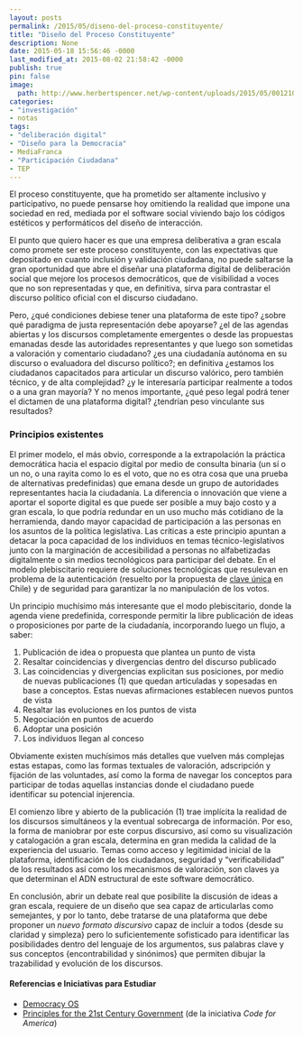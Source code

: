 ```yaml
---
layout: posts
permalink: /2015/05/diseno-del-proceso-constituyente/
title: "Diseño del Proceso Constituyente"
description: None
date: 2015-05-18 15:56:46 -0000
last_modified_at: 2015-08-02 21:58:42 -0000
publish: true
pin: false
image:
  path: http://www.herbertspencer.net/wp-content/uploads/2015/05/001210.png
categories:
- "investigación"
- notas
tags:
- "deliberación digital"
- "Diseño para la Democracia"
- MediaFranca
- "Participación Ciudadana"
- TEP
---
```

El proceso constituyente, que ha prometido ser altamente inclusivo y participativo, no puede pensarse hoy omitiendo la realidad que impone una sociedad en red, mediada por el software social viviendo bajo los códigos estéticos y performáticos del diseño de interacción.

El punto que quiero hacer es que una empresa deliberativa a gran escala como promete ser este proceso constituyente, con las expectativas que depositado en cuanto inclusión y validación ciudadana, no puede saltarse la gran oportunidad que abre el diseñar una plataforma digital de deliberación social que mejore los procesos democráticos, que de visibilidad a voces que no son representadas y que, en definitiva, sirva para contrastar el discurso político oficial con el discurso ciudadano.

Pero, ¿qué condiciones debiese tener una plataforma de este tipo? ¿sobre qué paradigma de justa representación debe apoyarse? ¿el de las agendas abiertas y los discursos completamente emergentes o desde las propuestas emanadas desde las autoridades representantes y que luego son sometidas a valoración y comentario ciudadano? ¿es una ciudadanía autónoma en su discurso o evaluadora del discurso político?; en definitiva ¿estamos los ciudadanos capacitados para articular un discurso valórico, pero también técnico, y de alta complejidad? ¿y le interesaría participar realmente a todos o a una gran mayoría? Y no menos importante, ¿qué peso legal podrá tener el dictamen de una plataforma digital? ¿tendrían peso vinculante sus resultados?

### Principios existentes

El primer modelo, el más obvio, corresponde a la extrapolación la práctica democrática hacia el espacio digital por medio de consulta binaria (un sí o un no, o una rayita como lo es el voto, que no es otra cosa que una prueba de alternativas predefinidas) que emana desde un grupo de autoridades representantes hacia la ciudadanía. La diferencia o innovación que viene a aportar el soporte digital es que puede ser posible a muy bajo costo y a gran escala, lo que podría redundar en un uso mucho más cotidiano de la herramienda, dando mayor capacidad de participación a las personas en los asuntos de la política legislativa. Las críticas a este principio apuntan a detacar la poca capacidad de los individuos en temas técnico-legislativos junto con la marginación de accesibilidad a personas no alfabetizadas digitalmente o sin medios tecnológicos para participar del debate. En el modelo plebiscitario requiere de soluciones tecnológicas que resulevan en problema de la autenticación (resuelto por la propuesta de [clave única](https://www.claveunica.cl/) en Chile) y de seguridad para garantizar la no manipulación de los votos.

Un principio muchísimo más interesante que el modo plebiscitario, donde la agenda viene predefinida, corresponde permitir la libre publicación de ideas o proposiciones por parte de la ciudadanía, incorporando luego un flujo, a saber:

  1. Publicación de idea o propuesta que plantea un punto de vista
  2. Resaltar coincidencias y divergencias dentro del discurso publicado
  3. Las coincidencias y divergencias explicitan sus posiciones, por medio de nuevas publicaciones (1) que quedan articuladas y sopesadas en base a conceptos. Estas nuevas afirmaciones establecen nuevos puntos de vista
  4. Resaltar las evoluciones en los puntos de vista
  5. Negociación en puntos de acuerdo
  6. Adoptar una posición
  7. Los individuos llegan al conceso

Obviamente existen muchísimos más detalles que vuelven más complejas estas estapas, como las formas textuales de valoración, adscripción y fijación de las voluntades, así como la forma de navegar los conceptos para participar de todas aquellas instancias donde el ciudadano puede identificar su potencial injerencia.

El comienzo libre y abierto de la publicación (1) trae implícita la realidad de los discursos simultáneos y la eventual sobrecarga de información. Por eso, la forma de maniobrar por este corpus discursivo, así como su visualización y catalogación a gran escala, determina en gran medida la calidad de la experiencia del usuario. Temas como acceso y legitimidad inicial de la plataforma, identificación de los ciudadanos, seguridad y “verificabilidad” de los resultados así como los mecanismos de valoración, son claves ya que determinan el ADN estructural de este software democrático.

En conclusión, abrir un debate real que posibilite la discusión de ideas a gran escala, requiere de un diseño que sea capaz de articularlas como semejantes, y por lo tanto, debe tratarse de una plataforma que debe proponer un _nuevo_ _formato discursivo_ capaz de incluir a todos {desde su claridad y simpleza} pero lo suficientemente sofisticado para identificar las posibilidades dentro del lenguaje de los argumentos, sus palabras clave y sus conceptos {encontrabilidad y sinónimos} que permiten dibujar la trazabilidad y evolución de los discursos.

#### Referencias e Iniciativas para Estudiar

* [Democracy OS](http://democracyos.org/)
* [Principles for the 21st Century Government](https://www.codeforamerica.org/governments/principles/) (de la iniciativa _Code for America_)
